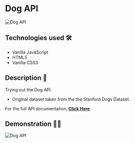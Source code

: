 # Dog API

<img src="https://i.imgur.com/iJHMy3D.png" alt="Dog API">

## Technologies used 🛠️
* Vanilla JavaScript
* HTML5
* Vanilla CSS3

## Description 📝
Trying out the Dog API.
- Original dataset taken from the the Stanford Dogs Dataset.

For the full API documentation, <strong><a href="https://dog.ceo/dog-api/about">Click Here</a></strong>.

## Demonstration 🤹‍♂️
<img src="https://s2.gifyu.com/images/ezgif-1-40931cb7d2ad.md.gif" alt="Dog API">
